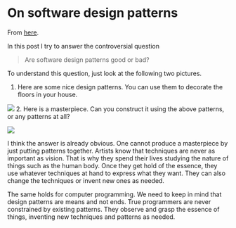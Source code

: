 # On software design patterns

From [here](https://yinwang1.substack.com/p/design-patterns).

In this post I try to answer the controversial question

> Are software design patterns good or bad?

To understand this question, just look at the following two pictures.

1.  Here are some nice design patterns. You can use them to decorate the floors in your house.

![](https://substackcdn.com/image/fetch/w_1456,c_limit,f_auto,q_auto:good,fl_progressive:steep/https%3A%2F%2Fbucketeer-e05bbc84-baa3-437e-9518-adb32be77984.s3.amazonaws.com%2Fpublic%2Fimages%2Fc0c2b18f-7b32-4d36-9591-f5afa631e28c_300x238.jpeg)
2.  Here is a masterpiece. Can you construct it using the above patterns, or any patterns at all?

![](https://substackcdn.com/image/fetch/w_1456,c_limit,f_auto,q_auto:good,fl_progressive:steep/https%3A%2F%2Fbucketeer-e05bbc84-baa3-437e-9518-adb32be77984.s3.amazonaws.com%2Fpublic%2Fimages%2F711295aa-2fb7-434a-b857-cf853dd47fbe_300x277.jpeg)

I think the answer is already obvious. One cannot produce a masterpiece by just putting patterns together. Artists know that techniques are never as important as vision. That is why they spend their lives studying the nature of things such as the human body. Once they get hold of the essence, they use whatever techniques at hand to express what they want. They can also change the techniques or invent new ones as needed.

The same holds for computer programming. We need to keep in mind that design patterns are means and not ends. True programmers are never constrained by existing patterns. They observe and grasp the essence of things, inventing new techniques and patterns as needed.
